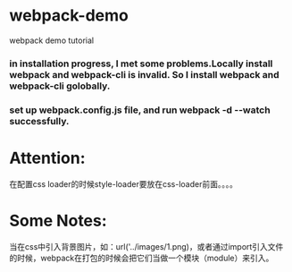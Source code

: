 # webpack-demo
webpack demo tutorial

### in installation progress, I met some problems.Locally install webpack and webpack-cli is invalid. So I install webpack and webpack-cli golobally.
### set up webpack.config.js file, and run webpack -d --watch successfully.


# Attention:
  在配置css loader的时候style-loader要放在css-loader前面。。。。

# Some Notes:
  当在css中引入背景图片，如：url('../images/1.png)，或者通过import引入文件的时候，webpack在打包的时候会把它们当做一个模块（module）来引入。